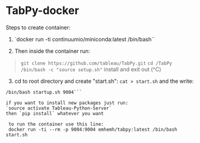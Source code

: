 # TabPy-docker

Steps to create container:

1. `docker run -ti continuumio/miniconda:latest /bin/bash`` 

2. Then inside the container run: 
> `git clone https://github.com/tableau/TabPy.git`
> `cd /TabPy`
> `/bin/bash -c "source setup.sh"`
install and exit out (^C)

3. cd to root directory and create "start.sh":
`cat > start.sh` and the write:
```cd /opt/conda/envs/Tableau-Python-Server/lib/python2.7/site-packages/tabpy_server
/bin/bash startup.sh 9004```

if you want to install new packages just run:
`source activate Tableau-Python-Server`
then `pip install` whatever you want

 to run the container use this line:
 docker run -ti --rm -p 9004:9004 emhemh/tabpy:latest /bin/bash start.sh
